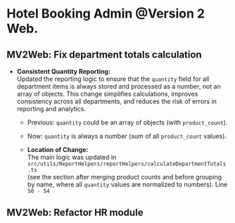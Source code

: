# Hotel Booking Admin  @Version 2 Web.  

## MV2Web: Fix department totals calculation
- **Consistent Quantity Reporting:**  
  Updated the reporting logic to ensure that the `quantity` field for all department items is always stored and processed as a number, not an array of objects. This change simplifies calculations, improves consistency across all departments, and reduces the risk of errors in reporting and analytics.

  - Previous: `quantity` could be an array of objects (with `product_count`).
  - Now: `quantity` is always a number (sum of all `product_count` values).

  - **Location of Change:**  
  The main logic was updated in  
  `src/utils/ReportHelpers/reportHelpers/calculateDepartmentTotals.ts`  
  (see the section after merging product counts and before grouping by name, where all `quantity` values are normalized to numbers). 
  Line `50 - 54`

## MV2Web: Refactor HR module 
 
